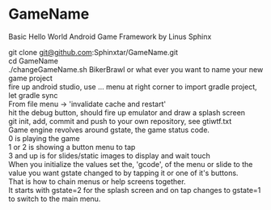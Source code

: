 # GameName
Basic Hello World Android Game Framework by Linus Sphinx

git clone git@github.com:Sphinxtar/GameName.git<br/>
cd GameName<br/>
./changeGameName.sh BikerBrawl or what ever you want to name your new game project<br/>
fire up android studio, use ... menu at right corner to import gradle project, let gradle sync<br/>
From file menu -> 'invalidate cache and restart'<br/>
hit the debug button, should fire up emulator and draw a splash screen<br/>
git init, add, commit and push to your own repository, see gtiwtf.txt<br/>
Game engine revolves around gstate, the game status code.<br/>
0 is playing the game<br/>
1 or 2 is showing a button menu to tap<br/>
3 and up is for slides/static images to display and wait touch<br/>
When you initialize the values set the, 'gcode', of the menu or
slide to the value you want gstate changed to by tapping it or one of it's buttons.<br/>
That is how to chain menus or help screens together.<br/>
It starts with gstate=2 for the splash screen and on tap changes to 
gstate=1 to switch to the main menu.
